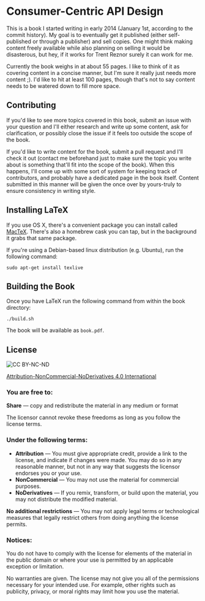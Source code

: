 # Consumer-Centric API Design

This is a book I started writing in early 2014 (January 1st, according to the commit history).
My goal is to eventually get it published (either self-published or through a publisher) and sell copies.
One might think making content freely available while also planning on selling it would be disasterous,
but hey, if it works for Trent Reznor surely it can work for me.

Currently the book weighs in at about 55 pages. I like to think of it as covering content in a concise
manner, but I'm sure it really just needs more content ;). I'd like to hit at least 100 pages, though
that's not to say content needs to be watered down to fill more space.

## Contributing

If you'd like to see more topics covered in this book, submit an issue with your question and I'll either
research and write up some content, ask for clarification, or possibly close the issue if it feels too
outside the scope of the book.

If you'd like to write content for the book, submit a pull request and I'll check it out (contact me
beforehand just to make sure the topic you write about is something that'll fit into the scope of the
book). When this happens, I'll come up with some sort of system for keeping track of contributors, and
probably have a dedicated page in the book itself. Content submitted in this manner will be given the
once over by yours-truly to ensure consistency in writing style.

## Installing LaTeX

If you use OS X, there's a convenient package you can install called [MacTeX](https://tug.org/mactex/).
There's also a homebrew cask you can tap, but in the background it grabs that same package.

If you're using a Debian-based linux distribution (e.g. Ubuntu), run the following command:

```
sudo apt-get install texlive
```

## Building the Book

Once you have LaTeX run the following command from within the book directory:

```
./build.sh
```

The book will be available as `book.pdf`.

## License

![CC BY-NC-ND](http://i.creativecommons.org/l/by-nc-nd/3.0/88x31.png)

[Attribution-NonCommercial-NoDerivatives 4.0 International](http://creativecommons.org/licenses/by-nc-nd/4.0/)

### You are free to:

**Share** — copy and redistribute the material in any medium or format

The licensor cannot revoke these freedoms as long as you follow the license terms.

### Under the following terms:

* **Attribution** — You must give appropriate credit, provide a link to the license, and indicate if changes were made. You may do so in any reasonable manner, but not in any way that suggests the licensor endorses you or your use.
* **NonCommercial** — You may not use the material for commercial purposes.
* **NoDerivatives** — If you remix, transform, or build upon the material, you may not distribute the modified material.

**No additional restrictions** — You may not apply legal terms or technological measures that legally restrict others from doing anything the license permits.

### Notices:

You do not have to comply with the license for elements of the material in the public domain or where your use is permitted by an applicable exception or limitation.

No warranties are given. The license may not give you all of the permissions necessary for your intended use. For example, other rights such as publicity, privacy, or moral rights may limit how you use the material.

